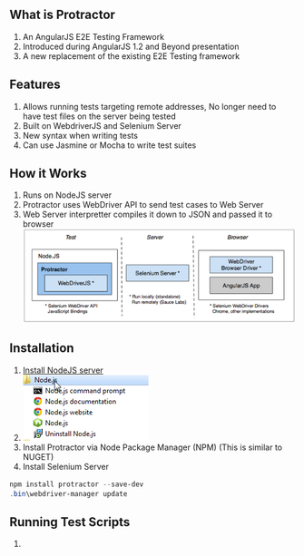 What is Protractor
------------------

1. An AngularJS E2E Testing Framework
2. Introduced during AngularJS 1.2 and Beyond presentation
3. A new replacement of the existing E2E Testing framework



Features
---------

1. Allows running tests targeting remote addresses, No longer need to have test files on the server being tested
2. Built on WebdriverJS and Selenium Server
3. New syntax when writing tests
4. Can use Jasmine or Mocha to write test suites


How it Works
-------------

1. Runs on NodeJS server
2. Protractor uses WebDriver API to send test cases to Web Server
3. Web Server interpretter compiles it down to JSON and passed it to browser
![Protactor](../images/components.png)



Installation
------------

1. [Install NodeJS server](http://nodejs.org/download/) 
2. ![Windows](../images/NodeJS_Install.png)
3. Install Protractor via Node Package Manager (NPM) (This is similar to NUGET)
4. Install Selenium Server
	
````powershell  
npm install protractor --save-dev
.bin\webdriver-manager update
````



Running Test Scripts
--------------------

1. 